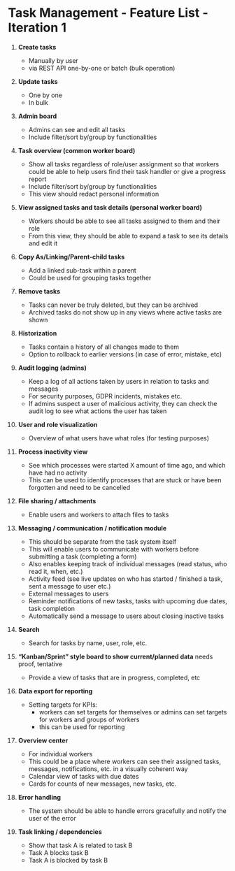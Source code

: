 # Task Management - Feature List - Iteration 1

1. **Create tasks**
    - Manually by user  
    - via REST API one-by-one or batch (bulk operation)

2. **Update tasks**
    - One by one
    - In bulk

3. **Admin board**
    - Admins can see and edit all tasks
    - Include filter/sort by/group by functionalities

4. **Task overview (common worker board)**
    - Show all tasks regardless of role/user assignment so that workers could be able to help users find their task handler or give a progress report
    - Include filter/sort by/group by functionalities
    - This view should redact personal information

5. **View assigned tasks and task details (personal worker board)**
    - Workers should be able to see all tasks assigned to them and their role
    - From this view, they should be able to expand a task to see its details and edit it

6. **Copy As/Linking/Parent-child tasks**
    - Add a linked sub-task within a parent
    - Could be used for grouping tasks together

7. **Remove tasks**
    - Tasks can never be truly deleted, but they can be archived
    - Archived tasks do not show up in any views where active tasks are shown

8. **Historization**
    - Tasks contain a history of all changes made to them
    - Option to rollback to earlier versions (in case of error, mistake, etc)

9. **Audit logging (admins)**
    - Keep a log of all actions taken by users in relation to tasks and messages
    - For security purposes, GDPR incidents, mistakes etc.
    - If admins suspect a user of malicious activity, they can check the audit log to see what actions the user has taken

10. **User and role visualization**
    - Overview of what users have what roles (for testing purposes)

11. **Process inactivity view**
    - See which processes were started X amount of time ago, and which have had no activity
    - This can be used to identify processes that are stuck or have been forgotten and need to be cancelled

12. **File sharing / attachments**
    - Enable users and workers to attach files to tasks

13. **Messaging / communication / notification module**
    - This should be separate from the task system itself
    - This will enable users to communicate with workers before submitting a task (completing a form)
    - Also enables keeping track of individual messages (read status, who read it, when, etc.)
    - Activity feed (see live updates on who has started / finished a task, sent a message to user etc.)
    - External messages to users
    - Reminder notifications of new tasks, tasks with upcoming due dates, task completion
    - Automatically send a message to users about closing inactive tasks

14. **Search**
    - Search for tasks by name, user, role, etc.

15. **“Kanban/Sprint” style board to show current/planned data** needs proof, tentative
    - Provide a view of tasks that are in progress, completed, etc

16. **Data export for reporting**
    - Setting targets for KPIs:
      - workers can set targets for themselves or admins can set targets for workers and groups of workers
      - this can be used for reporting

17. **Overview center** 
    - For individual workers
    - This could be a place where workers can see their assigned tasks, messages, notifications, etc. in a visually coherent way
    - Calendar view of tasks with due dates
    - Cards for counts of new messages, new tasks, etc.

18. **Error handling**
    - The system should be able to handle errors gracefully and notify the user of the error

19. **Task linking / dependencies**
    - Show that task A is related to task B
    - Task A blocks task B
    - Task A is blocked by task B
